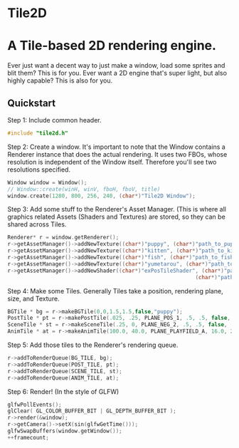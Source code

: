 # Tile2D
A Tile-based 2D rendering engine.
=================================
Ever just want a decent way to just make a window, load some sprites and blit them?
This is for you. Ever want a 2D engine that's super light, but also highly capable?
This is also for you.

Quickstart
----------
Step 1: Include common header.
```c++
#include "tile2d.h"
```
Step 2: Create a window. It's important to note that the Window contains
a Renderer instance that does the actual rendering. It uses two FBOs, whose
resolution is independent of the Window itself. Therefore you'll see two
resolutions specified.
```c++
Window window = Window();
// Window::create(winH, winV, fboH, fboV, title)
window.create(1280, 800, 256, 240, (char*)"Tile2D Window");
```
Step 3: Add some stuff to the Renderer's Asset Manager. (This is where all graphics
        related Assets (Shaders and Textures) are stored, so they can be shared across
        Tiles.
```c++
Renderer* r = window.getRenderer();
r->getAssetManager()->addNewTexture((char*)"puppy", (char*)"path_to_puppy_picture.png");
r->getAssetManager()->addNewTexture((char*)"kitten", (char*)"path_to_kitten_picture.png");
r->getAssetManager()->addNewTexture((char*)"fish", (char*)"path_to_fish_picture.png");
r->getAssetManager()->addNewTexture((char*)"yumetarou", (char*)"path_to_yumetarou_frames_texture.png");
r->getAssetManager()->addNewShader((char*)"exPosTileShader", (char*)"path_to_vert_shader.vert",
                                                           (char*)"path_to_frag_shader.frag");
```
Step 4: Make some Tiles. Generally Tiles take a position, rendering plane, size, and Texture.
```c++
BGTile * bg = r->makeBGTile(0,0,1.5,1.5,false,"puppy");
PostTile * pt = r->makePostTile(.025, .25, PLANE_POS_1, .5, .5, false, (char*)"puppy", (char*)"kitten", NULL, NULL, (char*)"example_post_shader");
SceneTile * st = r->makeSceneTile(.25, 0, PLANE_NEG_2, .5, .5, false, (char*)"fish");
AnimTile * at = r->makeAnimTile(100.0, 40.0, PLANE_PLAYFIELD_A, 16.0, 20.0, true, (char*)"yumetarou", 6, 16, 20, 1.0/20.0);
```
Step 5: Add those tiles to the Renderer's rendering queue.
```c++
r->addToRenderQueue(BG_TILE, bg);
r->addToRenderQueue(POST_TILE, pt);
r->addToRenderQueue(SCENE_TILE, st);
r->addToRenderQueue(ANIM_TILE, at);
```
Step 6: Render! (In the style of GLFW)
```c++
glfwPollEvents();
glClear( GL_COLOR_BUFFER_BIT | GL_DEPTH_BUFFER_BIT );
r->render(&window);
r->getCamera()->setX(sin(glfwGetTime()));
glfwSwapBuffers(window.getWindow());
++framecount;
```
                                                          
